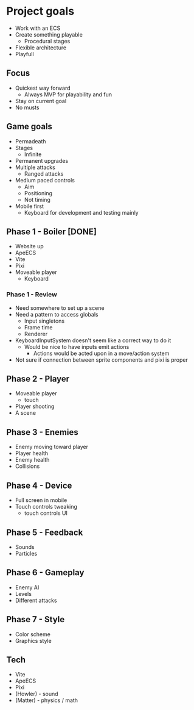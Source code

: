 # Project goals

- Work with an ECS
- Create something playable
  - Procedural stages
- Flexible architecture
- Playfull

## Focus

- Quickest way forward
  - Always MVP for playability and fun
- Stay on current goal
- No musts

## Game goals

- Permadeath
- Stages
  - Infinite
- Permanent upgrades
- Multiple attacks
  - Ranged attacks
- Medium paced controls
  - Aim
  - Positioning
  - Not timing
- Mobile first
  - Keyboard for development and testing mainly

## Phase 1 - Boiler [DONE]

- Website up
- ApeECS
- Vite
- Pixi
- Moveable player
  - Keyboard

### Phase 1 - Review

- Need somewhere to set up a scene
- Need a pattern to access globals
  - Input singletons
  - Frame time
  - Renderer
- KeyboardInputSystem doesn't seem like a correct way to do it
  - Would be nice to have inputs emit actions
    - Actions would be acted upon in a move/action system
- Not sure if connection between sprite components and pixi is proper

## Phase 2 - Player

- Moveable player
  - touch
- Player shooting
- A scene

## Phase 3 - Enemies

- Enemy moving toward player
- Player health
- Enemy health
- Collisions

## Phase 4 - Device

- Full screen in mobile
- Touch controls tweaking
  - touch controls UI

## Phase 5 - Feedback

- Sounds
- Particles

## Phase 6 - Gameplay

- Enemy AI
- Levels
- Different attacks

## Phase 7 - Style

- Color scheme
- Graphics style

## Tech

- Vite
- ApeECS
- Pixi
- (Howler) - sound
- (Matter) - physics / math
